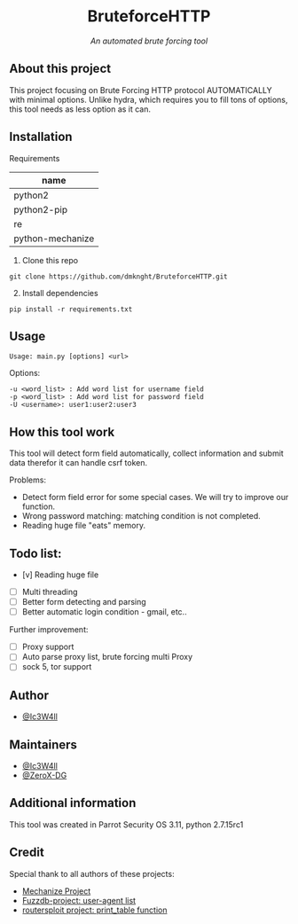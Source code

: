 <h1 align='center'>BruteforceHTTP</h1>
<p align='center'><i>An automated brute forcing tool</i></p>

## About this project
This project focusing on Brute Forcing HTTP protocol AUTOMATICALLY with minimal options. Unlike hydra, which requires you to fill tons of options, this tool needs as less option as it can.

## Installation

Requirements

| name        |
|-------------|
| python2     |
| python2-pip |
| re         |
| python-mechanize   |

1. Clone this repo
```
git clone https://github.com/dmknght/BruteforceHTTP.git
```
2. Install dependencies
```
pip install -r requirements.txt
```

## Usage
```
Usage: main.py [options] <url>
```
Options:

 ```
 -u <word_list> : Add word list for username field
 -p <word_list> : Add word list for password field
 -U <username>: user1:user2:user3
 ```

## How this tool work
This tool will detect form field automatically, collect information and submit data therefor it can handle csrf token.

Problems:
 - Detect form field error for some special cases. We will try to improve our function.
 - Wrong password matching: matching condition is not completed.
 - Reading huge file "eats" memory.

## Todo list:

- [v] Reading huge file
- [ ] Multi threading
- [ ] Better form detecting and parsing
- [ ] Better automatic login condition - gmail, etc..

Further improvement:
- [ ] Proxy support
- [ ] Auto parse proxy list, brute forcing multi Proxy
- [ ] sock 5, tor support

## Author
- [@Ic3W4ll](https://github.com/dmknght)

## Maintainers
- [@Ic3W4ll](https://github.com/dmknght)
- [@ZeroX-DG](https://github.com/ZeroX-DG)

## Additional information
This tool was created in Parrot Security OS 3.11, python 2.7.15rc1

## Credit
Special thank to all authors of these projects:
- [Mechanize Project](http://wwwsearch.sourceforge.net/mechanize/)
- [Fuzzdb-project: user-agent list](https://github.com/fuzzdb-project/fuzzdb/blob/master/discovery/UserAgent/UserAgentListCommon.txt)
- [routersploit project: print_table function](https://github.com/threat9/routersploit/blob/master/routersploit/core/exploit/printer.py)
